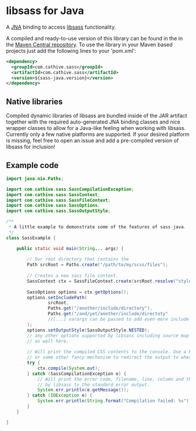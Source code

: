 libsass for Java
================

A [JNA](https://github.com/twall/jna) binding to access [libsass](http://libsass.org/) functionality.

A compiled and ready-to-use version of this library can be found in the in the [Maven Central repository](http://search.maven.org/#browse%7C1800775426).
To use the library in your Maven based projects just add the following lines to your
'pom.xml':

```xml
<dependency>
  <groupId>com.cathive.sass</groupId>
  <artifactId>com.cathive.sass</artifactId>
  <version>${sass-java.version}</version>
</dependency>
```

## Native libraries

Compiled dynamic libraries of libsass are bundled inside of the JAR artifact together with the required auto-generated JNA binding classes and nice wrapper classes to allow for a Java-like feeling when working with libsass. Currently only a few native platforms are supported. If your desired platform is missing, feel free to open an issue and add a pre-compiled version of libsass for inclusion!

## Example code

```java
import java.nio.Paths;

import com.cathive.sass.SassCompilationException;
import com.cathive.sass.SassContext;
import com.cathive.sass.SassFileContext;
import com.cathive.sass.SassOptions;
import com.cathive.sass.SassOutputStyle;

/**
 * A little example to demonstrate some of the features of sass-java.
 */
class SassExample {

    public static void main(String... args) {
    
        // Our root directory that contains the 
        Path srcRoot = Paths.create("/path/to/my/scss/files");
    
        // Creates a new sass file context.
        SassContext ctx = SassFileContext.create(srcRoot.resolve("styles.scss"));
    
        SassOptions options = ctx.getOptions();
        options.setIncludePath(
                srcRoot,
                Paths.get("/another/include/directory"),
                Paths.get("/and/yet/another/include/directoty"
                //[...] varargs can be passed to add even more include directories.
        );
        options.setOutputStyle(SassOutputStyle.NESTED);
        // any other options supported by libsass including source map stuff can be configured
        // as well here.
        
        // Will print the compiled CSS contents to the console. Use a FileOutputStream
        // or some other fancy mechanism to redirect the output to wherever you want.
        try {
            ctx.compile(System.out);
        } catch (SassCompilationException e) {
            // Will print the error code, filename, line, column and the message provided
            // by libsass to the standard error output.
            System.err.println(e.getMessage());
        } catch (IOException e) {
            System.err.println(String.format("Compilation failed: %s"), e.getMessage());
        }
    }

}
```


